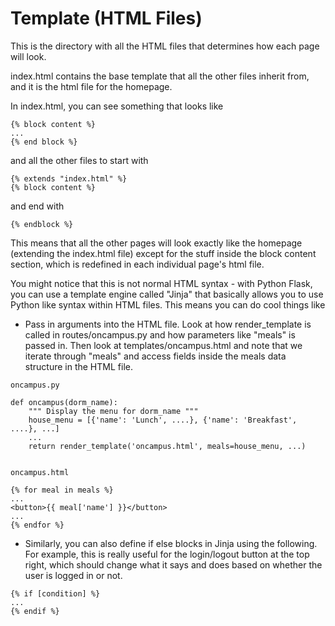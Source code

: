 # Template (HTML Files)

This is the directory with all the HTML files that determines how each page will look.

index.html contains the base template that all the other files inherit from, and it is the html file for the homepage. 

In index.html, you can see something that looks like

```
{% block content %}
...
{% end block %}
```

and all the other files to start with 
```
{% extends "index.html" %}
{% block content %}
```
and end with
```
{% endblock %}
```
This means that all the other pages will look exactly like the homepage (extending the index.html file) except for the stuff inside the block content section, which is redefined in each individual page's html file.

You might notice that this is not normal HTML syntax - with Python Flask, you can use a template engine called "Jinja" that basically allows you to use Python like syntax within HTML files. This means you can do cool things like
* Pass in arguments into the HTML file. Look at how render_template is called in routes/oncampus.py and how parameters like "meals" is passed in. Then look at templates/oncampus.html and note that we iterate through "meals" and access fields inside the meals data structure in the HTML file.
```
oncampus.py

def oncampus(dorm_name):
    """ Display the menu for dorm_name """
    house_menu = [{'name': 'Lunch', ....}, {'name': 'Breakfast', ....}, ...]
    ...
    return render_template('oncampus.html', meals=house_menu, ...)


oncampus.html

{% for meal in meals %}
...
<button>{{ meal['name'] }}</button>
...
{% endfor %}
```
* Similarly, you can also define if else blocks in Jinja using the following. For example, this is really useful for the login/logout button at the top right, which should change what it says and does based on whether the user is logged in or not.
``` 
{% if [condition] %}
...
{% endif %}
```
